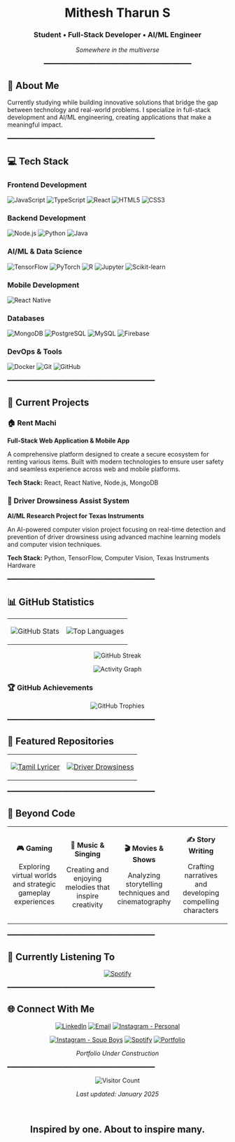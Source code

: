 <div align="center">

# Mithesh Tharun S
### Student • Full-Stack Developer • AI/ML Engineer

*Somewhere in the multiverse*

━━━━━━━━━━━━━━━━━━━━━━━━━━━━━━━━━━━━━━━━

</div>

## 👤 About Me

Currently studying while building innovative solutions that bridge the gap between technology and real-world problems. I specialize in full-stack development and AI/ML engineering, creating applications that make a meaningful impact.

━━━━━━━━━━━━━━━━━━━━━━━━━━━━━━━━━━━━━━━━

## 💻 Tech Stack

### Frontend Development
![JavaScript](https://img.shields.io/badge/JavaScript-F7DF1E?style=for-the-badge&logo=javascript&logoColor=black)
![TypeScript](https://img.shields.io/badge/TypeScript-007ACC?style=for-the-badge&logo=typescript&logoColor=white)
![React](https://img.shields.io/badge/React-20232A?style=for-the-badge&logo=react&logoColor=61DAFB)
![HTML5](https://img.shields.io/badge/HTML5-E34F26?style=for-the-badge&logo=html5&logoColor=white)
![CSS3](https://img.shields.io/badge/CSS3-1572B6?style=for-the-badge&logo=css3&logoColor=white)

### Backend Development
![Node.js](https://img.shields.io/badge/Node.js-43853D?style=for-the-badge&logo=node.js&logoColor=white)
![Python](https://img.shields.io/badge/Python-3776AB?style=for-the-badge&logo=python&logoColor=white)
![Java](https://img.shields.io/badge/Java-ED8B00?style=for-the-badge&logo=openjdk&logoColor=white)

### AI/ML & Data Science
![TensorFlow](https://img.shields.io/badge/TensorFlow-FF6F00?style=for-the-badge&logo=tensorflow&logoColor=white)
![PyTorch](https://img.shields.io/badge/PyTorch-EE4C2C?style=for-the-badge&logo=pytorch&logoColor=white)
![R](https://img.shields.io/badge/R-276DC3?style=for-the-badge&logo=r&logoColor=white)
![Jupyter](https://img.shields.io/badge/Jupyter-F37626?style=for-the-badge&logo=Jupyter&logoColor=white)
![Scikit-learn](https://img.shields.io/badge/scikit--learn-F7931E?style=for-the-badge&logo=scikit-learn&logoColor=white)

### Mobile Development
![React Native](https://img.shields.io/badge/React_Native-20232A?style=for-the-badge&logo=react&logoColor=61DAFB)

### Databases
![MongoDB](https://img.shields.io/badge/MongoDB-4EA94B?style=for-the-badge&logo=mongodb&logoColor=white)
![PostgreSQL](https://img.shields.io/badge/PostgreSQL-316192?style=for-the-badge&logo=postgresql&logoColor=white)
![MySQL](https://img.shields.io/badge/MySQL-00000F?style=for-the-badge&logo=mysql&logoColor=white)
![Firebase](https://img.shields.io/badge/Firebase-039BE5?style=for-the-badge&logo=Firebase&logoColor=white)

### DevOps & Tools
![Docker](https://img.shields.io/badge/Docker-2496ED?style=for-the-badge&logo=docker&logoColor=white)
![Git](https://img.shields.io/badge/Git-F05032?style=for-the-badge&logo=git&logoColor=white)
![GitHub](https://img.shields.io/badge/GitHub-100000?style=for-the-badge&logo=github&logoColor=white)

━━━━━━━━━━━━━━━━━━━━━━━━━━━━━━━━━━━━━━━━

## 🚀 Current Projects

### 🏠 Rent Machi
**Full-Stack Web Application & Mobile App**

A comprehensive platform designed to create a secure ecosystem for renting various items. Built with modern technologies to ensure user safety and seamless experience across web and mobile platforms.

**Tech Stack:** React, React Native, Node.js, MongoDB

### 🚗 Driver Drowsiness Assist System
**AI/ML Research Project for Texas Instruments**

An AI-powered computer vision project focusing on real-time detection and prevention of driver drowsiness using advanced machine learning models and computer vision techniques.

**Tech Stack:** Python, TensorFlow, Computer Vision, Texas Instruments Hardware

━━━━━━━━━━━━━━━━━━━━━━━━━━━━━━━━━━━━━━━━

## 📊 GitHub Statistics

<div align="center">

<table>
<tr>
<td>

![GitHub Stats](https://github-readme-stats.vercel.app/api?username=mito-1315&show_icons=true&theme=tokyonight&hide_border=true&count_private=true)

</td>
<td>

![Top Languages](https://github-readme-stats.vercel.app/api/top-langs/?username=mito-1315&layout=compact&theme=tokyonight&hide_border=true)

</td>
</tr>
</table>

![GitHub Streak](https://github-readme-streak-stats.herokuapp.com/?user=mito-1315&theme=tokyonight&hide_border=true)

![Activity Graph](https://github-readme-activity-graph.vercel.app/graph?username=mito-1315&theme=tokyo-night&hide_border=true&area=true)

</div>

### 🏆 GitHub Achievements

<div align="center">

![GitHub Trophies](https://github-profile-trophy.vercel.app/?username=mito-1315&theme=tokyonight&no-bg=true&no-frame=true&column=4&margin-w=15&margin-h=15)

</div>

━━━━━━━━━━━━━━━━━━━━━━━━━━━━━━━━━━━━━━━━

## 🎯 Featured Repositories

<div align="center">

<table>
<tr>
<td>

[![Tamil Lyricer](https://github-readme-stats.vercel.app/api/pin/?username=mito-1315&repo=tamil-tunes-lyrics-fix&theme=tokyonight&hide_border=true)](https://github.com/mito-1315/tamil-tunes-lyrics-fix)

</td>
<td>

[![Driver Drowsiness](https://github-readme-stats.vercel.app/api/pin/?username=mito-1315&repo=mito-1315&theme=tokyonight&hide_border=true)](https://github.com/mito-1315/mito-1315)

</td>
</tr>
</table>

</div>

━━━━━━━━━━━━━━━━━━━━━━━━━━━━━━━━━━━━━━━━

## 🌟 Beyond Code

<div align="center">

<table>
<tr>
<td align="center" width="25%">

**🎮 Gaming**

Exploring virtual worlds and strategic gameplay experiences

</td>
<td align="center" width="25%">

**🎵 Music & Singing**

Creating and enjoying melodies that inspire creativity

</td>
<td align="center" width="25%">

**🎬 Movies & Shows**

Analyzing storytelling techniques and cinematography

</td>
<td align="center" width="25%">

**✍️ Story Writing**

Crafting narratives and developing compelling characters

</td>
</tr>
</table>

</div>

━━━━━━━━━━━━━━━━━━━━━━━━━━━━━━━━━━━━━━━━

## 🎵 Currently Listening To

<div align="center">

[![Spotify](https://spotify-recently-played-readme.vercel.app/api?user=31xtxahbkppwhx4ldserrvawjq6a&unique=true&count=3&width=300)](https://open.spotify.com/user/31xtxahbkppwhx4ldserrvawjq6a)

</div>

━━━━━━━━━━━━━━━━━━━━━━━━━━━━━━━━━━━━━━━━

## 🌐 Connect With Me

<div align="center">

[![LinkedIn](https://img.shields.io/badge/LinkedIn-0077B5?style=for-the-badge&logo=linkedin&logoColor=white)](https://www.linkedin.com/in/mithesh-tharun-s-18407a2a2/)
[![Email](https://img.shields.io/badge/Email-D14836?style=for-the-badge&logo=gmail&logoColor=white)](mailto:off.mithu1315@gmail.com)
[![Instagram - Personal](https://img.shields.io/badge/Instagram_Personal-E4405F?style=for-the-badge&logo=instagram&logoColor=white)](https://www.instagram.com/mito_1315_/)

[![Instagram - Soup Boys](https://img.shields.io/badge/The_Soup_Boys-E4405F?style=for-the-badge&logo=instagram&logoColor=white)](https://www.instagram.com/_thesoupboys_/)
[![Spotify](https://img.shields.io/badge/Spotify-1ED760?style=for-the-badge&logo=spotify&logoColor=white)](https://open.spotify.com/user/31xtxahbkppwhx4ldserrvawjq6a)
[![Portfolio](https://img.shields.io/badge/Portfolio-FF5722?style=for-the-badge&logo=web&logoColor=white)](#)

*Portfolio Under Construction*

</div>

━━━━━━━━━━━━━━━━━━━━━━━━━━━━━━━━━━━━━━━━

<div align="center">

![Visitor Count](https://profile-counter.glitch.me/mito-1315/count.svg)

*Last updated: January 2025*

<br>

## Inspired by one. About to inspire many.

</div>
